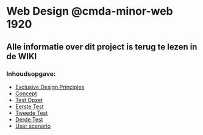 # Web Design @cmda-minor-web 1920

## Alle informatie over dit project is terug te lezen in de WIKI

### Inhoudsopgave:
- [Exclusive Design Principles](https://github.com/Mokerstier/web-design-1920/wiki/Exclusive-Design-Principles)
- [Concept](https://github.com/Mokerstier/web-design-1920/wiki/Concept)
- [Test Opzet](https://github.com/Mokerstier/web-design-1920/wiki/Test-opzet)
- [Eerste Test](https://github.com/Mokerstier/web-design-1920/wiki/1.0-Eerste-interview)
- [Tweede Test](https://github.com/Mokerstier/web-design-1920/wiki/2.0-Tweede-interview-test)
- [Derde Test](https://github.com/Mokerstier/web-design-1920/wiki/3.0-Derde-interview-test)
- [User scenario](https://github.com/Mokerstier/web-design-1920/wiki/User-scenario)



<!-- Add a link to your live demo in Github Pages 🌐-->

<!-- ☝️ replace this description with a description of your own work -->

<!-- replace the code in the /docs folder with your own, so you can showcase your work with GitHub Pages 🌍 -->

<!-- Add a nice poster image here at the end of the week, showing off your shiny frontend 📸 -->

<!-- Maybe a table of contents here? 📚 -->

<!-- How about a section that describes how to install this project? 🤓 -->

<!-- ...but how does one use this project? What are its features 🤔 -->

<!-- Maybe a checklist of done stuff and stuff still on your wishlist? ✅ -->

<!-- How about a license here? 📜 (or is it a licence?) 🤷 -->
